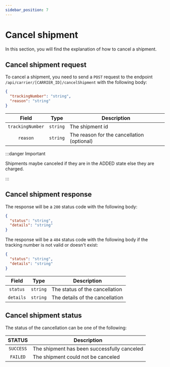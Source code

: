 ```yaml
---
sidebar_position: 7
---
```


# Cancel shipment

In this section, you will find the explanation of how to cancel a shipment.

## Cancel shipment request

To cancel a shipment, you need to send a `POST` request to the endpoint `/api/carrier/[CARRIER_ID]/cancelShipment` with the following body:

```json title="Request body"
{
  "trackingNumber": "string",
  "reason": "string"
}
```

| Field | Type | Description |
|:---:|---|---|
| ``trackingNumber`` | ``string`` | The shipment id |
| ``reason`` | ``string`` | The reason for the cancellation (optional) |

:::danger Important

Shipments maybe canceled if they are in the ADDED state else they are charged.

:::

## Cancel shipment response

The response will be a `200` status code with the following body:

```json title="Response body with 200 status"
{
  "status": "string",
  "details": "string"
}
```

The response will be a `404` status code with the following body if the tracking number is not valid or doesn't exist:

```json title="Response body with 404 status"
{
  "status": "string",
  "details": "string"
}
```

| Field | Type | Description |
|:---:|---|---|
| ``status`` | ``string`` | The status of the cancellation |
| ``details`` | ``string`` | The details of the cancellation |

## Cancel shipment status

The status of the cancellation can be one of the following:

| STATUS | Description |
|:---:|---|
| ``SUCCESS`` | The shipment has been successfully canceled |
| ``FAILED`` | The shipment could not be canceled |
